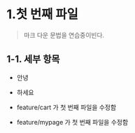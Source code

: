 # 1.첫 번째 파일
> 마크 다운 문법을 연습중이빈다.

 ## 1-1. 세부 항목
 * 안녕
 * 하세요 

 * feature/cart 가 첫 번째 파일을 수정함

 * feature/mypage 가 첫 번째 파일을 수정함

